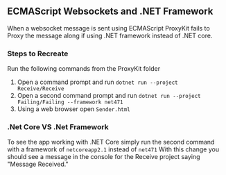 ## ECMAScript Websockets and .NET Framework ##
When a websocket message is sent using ECMAScript ProxyKit fails to Proxy the message along if using .NET framework instead of .NET core.
### Steps to Recreate ###
Run the following commands from the ProxyKit folder
  1. Open a command prompt and run `dotnet run --project Receive/Receive`
  2. Open a second command prompt and run `dotnet run --project Failing/Failing --framework net471`
  3. Using a web browser open `Sender.html`

### .Net Core VS .Net Framework ###
To see the app working with .NET Core simply run the second command with a framework of `netcoreapp2.1` instead of `net471`
With this change you should see a message in the console for the Receive project saying "Message Received."
